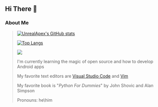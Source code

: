 ## Hi There 👋

### About Me
>
>[![UnrealApex's GitHub stats](https://github-readme-stats.vercel.app/api?username=unrealapex)](https://github.com/anuraghazra/github-readme-stats)
>
>[![Top Langs](https://github-readme-stats.vercel.app/api/top-langs/?username=unrealapex&exclude_repo=github-slideshow)](https://github.com/anuraghazra/github-readme-stats)
>
>  <!-- ![](https://img.shields.io/badge/Languages%20I%20Know-%F0%9F%90%8D%20Python%20%7C%20%E2%98%95%20Java-lightgrey) -->
> 
>![](https://img.shields.io/badge/Libraries%20and%20%20Frameworks%20I%20Use%20-Open%20CV%7C%20Tensorflow%20%7C%20Pytorch%20%7C%20Numpy%20%7C%20Matplotlib%20%7C%20Pandas%20%7C%20Carla%20Sim%20%7C%20PyAutoGui-lightgrey)
>
> I'm currently learning the magic of open source and how to develop Android apps
> 
> My favorite text editors are [Visual Studio Code](https://github.com/microsoft/vscode) and [Vim](https://github.com/vim/vim)
> 
> My favorite book is "*Python For Dummies*" by John Shovic and Alan Simpson
> 
> 
> Pronouns: he\him 
> 


<!--
**UnrealApex/UnrealApex** is a ✨ _special_ ✨ repository because its `README.md` (this file) appears on your GitHub profile.

Here are some ideas to get you started:

- 🔭 I’m currently working on ...
- 🌱 I’m currently learning ...
- 👯 I’m looking to collaborate on ...
- 🤔 I’m looking for help with ...
- 💬 Ask me about ...
- 📫 How to reach me: ...
- 😄 Pronouns: he\him
- ⚡ Fun fact: ...
-->
